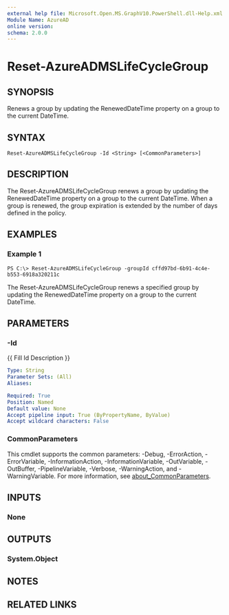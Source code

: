 ```yaml
---
external help file: Microsoft.Open.MS.GraphV10.PowerShell.dll-Help.xml
Module Name: AzureAD
online version:
schema: 2.0.0
---
```


# Reset-AzureADMSLifeCycleGroup

## SYNOPSIS
Renews a group by updating the RenewedDateTime property on a group to the current DateTime.

## SYNTAX

```
Reset-AzureADMSLifeCycleGroup -Id <String> [<CommonParameters>]
```

## DESCRIPTION
The Reset-AzureADMSLifeCycleGroup renews a group by updating the RenewedDateTime property on a group to the current DateTime.
When a group is renewed, the group expiration is extended by the number of days defined in the policy.

## EXAMPLES

### Example 1
```
PS C:\> Reset-AzureADMSLifeCycleGroup -groupId cffd97bd-6b91-4c4e-b553-6918a320211c
```

The Reset-AzureADMSLifeCycleGroup renews a specified group by updating the RenewedDateTime property on a group to the current DateTime.

## PARAMETERS

### -Id
{{ Fill Id Description }}

```yaml
Type: String
Parameter Sets: (All)
Aliases:

Required: True
Position: Named
Default value: None
Accept pipeline input: True (ByPropertyName, ByValue)
Accept wildcard characters: False
```

### CommonParameters
This cmdlet supports the common parameters: -Debug, -ErrorAction, -ErrorVariable, -InformationAction, -InformationVariable, -OutVariable, -OutBuffer, -PipelineVariable, -Verbose, -WarningAction, and -WarningVariable. For more information, see [about_CommonParameters](http://go.microsoft.com/fwlink/?LinkID=113216).

## INPUTS

### None
## OUTPUTS

### System.Object
## NOTES

## RELATED LINKS
